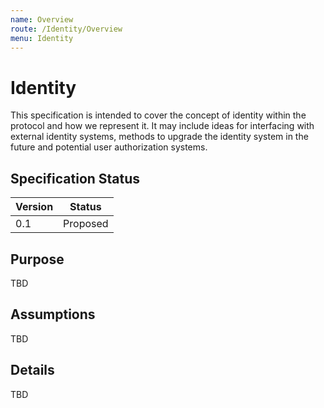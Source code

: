 ```yaml
---
name: Overview
route: /Identity/Overview
menu: Identity
---
```


# Identity

This specification is intended to cover the concept of identity within the protocol and how we represent it.
It may include ideas for interfacing with external identity systems, methods to upgrade the identity system in the future and potential user authorization systems.

## Specification Status

| Version | Status |
---------- | ---------
| 0.1     | Proposed |

## Purpose

TBD

## Assumptions

TBD

## Details

TBD
